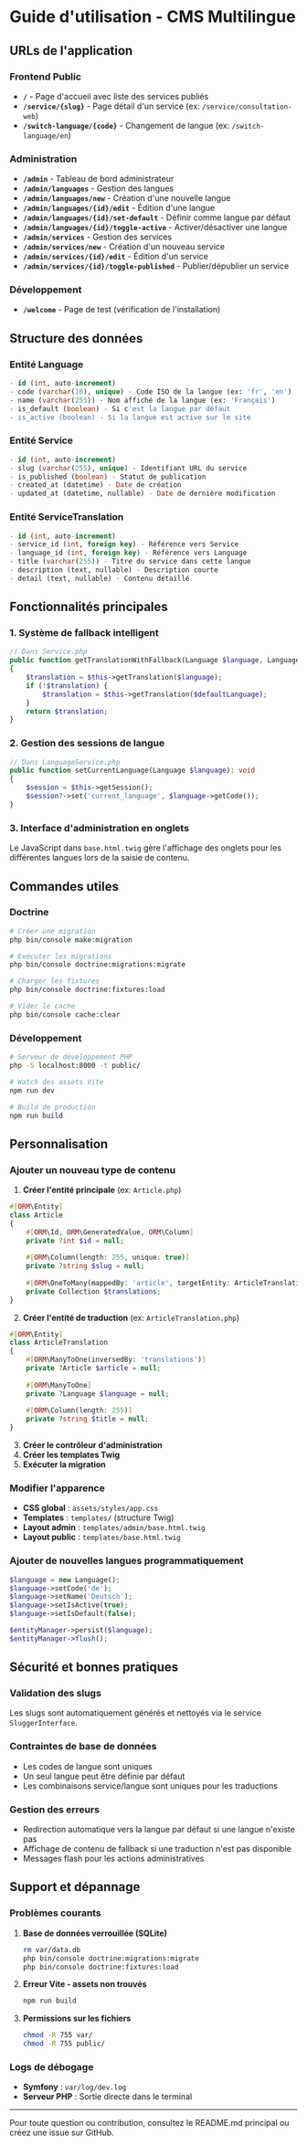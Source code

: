 # Guide d'utilisation - CMS Multilingue

## URLs de l'application

### Frontend Public
- **`/`** - Page d'accueil avec liste des services publiés
- **`/service/{slug}`** - Page détail d'un service (ex: `/service/consultation-web`)
- **`/switch-language/{code}`** - Changement de langue (ex: `/switch-language/en`)

### Administration
- **`/admin`** - Tableau de bord administrateur
- **`/admin/languages`** - Gestion des langues
- **`/admin/languages/new`** - Création d'une nouvelle langue
- **`/admin/languages/{id}/edit`** - Édition d'une langue
- **`/admin/languages/{id}/set-default`** - Définir comme langue par défaut
- **`/admin/languages/{id}/toggle-active`** - Activer/désactiver une langue
- **`/admin/services`** - Gestion des services
- **`/admin/services/new`** - Création d'un nouveau service
- **`/admin/services/{id}/edit`** - Édition d'un service
- **`/admin/services/{id}/toggle-published`** - Publier/dépublier un service

### Développement
- **`/welcome`** - Page de test (vérification de l'installation)

## Structure des données

### Entité Language
```sql
- id (int, auto-increment)
- code (varchar(10), unique) - Code ISO de la langue (ex: 'fr', 'en')
- name (varchar(255)) - Nom affiché de la langue (ex: 'Français')
- is_default (boolean) - Si c'est la langue par défaut
- is_active (boolean) - Si la langue est active sur le site
```

### Entité Service
```sql
- id (int, auto-increment)
- slug (varchar(255), unique) - Identifiant URL du service
- is_published (boolean) - Statut de publication
- created_at (datetime) - Date de création
- updated_at (datetime, nullable) - Date de dernière modification
```

### Entité ServiceTranslation
```sql
- id (int, auto-increment)
- service_id (int, foreign key) - Référence vers Service
- language_id (int, foreign key) - Référence vers Language
- title (varchar(255)) - Titre du service dans cette langue
- description (text, nullable) - Description courte
- detail (text, nullable) - Contenu détaillé
```

## Fonctionnalités principales

### 1. Système de fallback intelligent
```php
// Dans Service.php
public function getTranslationWithFallback(Language $language, Language $defaultLanguage): ?ServiceTranslation
{
    $translation = $this->getTranslation($language);
    if (!$translation) {
        $translation = $this->getTranslation($defaultLanguage);
    }
    return $translation;
}
```

### 2. Gestion des sessions de langue
```php
// Dans LanguageService.php
public function setCurrentLanguage(Language $language): void
{
    $session = $this->getSession();
    $session?->set('current_language', $language->getCode());
}
```

### 3. Interface d'administration en onglets
Le JavaScript dans `base.html.twig` gère l'affichage des onglets pour les différentes langues lors de la saisie de contenu.

## Commandes utiles

### Doctrine
```bash
# Créer une migration
php bin/console make:migration

# Exécuter les migrations
php bin/console doctrine:migrations:migrate

# Charger les fixtures
php bin/console doctrine:fixtures:load

# Vider le cache
php bin/console cache:clear
```

### Développement
```bash
# Serveur de développement PHP
php -S localhost:8000 -t public/

# Watch des assets Vite
npm run dev

# Build de production
npm run build
```

## Personnalisation

### Ajouter un nouveau type de contenu

1. **Créer l'entité principale** (ex: `Article.php`)
```php
#[ORM\Entity]
class Article
{
    #[ORM\Id, ORM\GeneratedValue, ORM\Column]
    private ?int $id = null;
    
    #[ORM\Column(length: 255, unique: true)]
    private ?string $slug = null;
    
    #[ORM\OneToMany(mappedBy: 'article', targetEntity: ArticleTranslation::class)]
    private Collection $translations;
}
```

2. **Créer l'entité de traduction** (ex: `ArticleTranslation.php`)
```php
#[ORM\Entity]
class ArticleTranslation
{
    #[ORM\ManyToOne(inversedBy: 'translations')]
    private ?Article $article = null;
    
    #[ORM\ManyToOne]
    private ?Language $language = null;
    
    #[ORM\Column(length: 255)]
    private ?string $title = null;
}
```

3. **Créer le contrôleur d'administration**
4. **Créer les templates Twig**
5. **Exécuter la migration**

### Modifier l'apparence

- **CSS global** : `assets/styles/app.css`
- **Templates** : `templates/` (structure Twig)
- **Layout admin** : `templates/admin/base.html.twig`
- **Layout public** : `templates/base.html.twig`

### Ajouter de nouvelles langues programmatiquement

```php
$language = new Language();
$language->setCode('de');
$language->setName('Deutsch');
$language->setIsActive(true);
$language->setIsDefault(false);

$entityManager->persist($language);
$entityManager->flush();
```

## Sécurité et bonnes pratiques

### Validation des slugs
Les slugs sont automatiquement générés et nettoyés via le service `SluggerInterface`.

### Contraintes de base de données
- Les codes de langue sont uniques
- Un seul langue peut être définie par défaut
- Les combinaisons service/langue sont uniques pour les traductions

### Gestion des erreurs
- Redirection automatique vers la langue par défaut si une langue n'existe pas
- Affichage de contenu de fallback si une traduction n'est pas disponible
- Messages flash pour les actions administratives

## Support et dépannage

### Problèmes courants

1. **Base de données verrouillée (SQLite)**
   ```bash
   rm var/data.db
   php bin/console doctrine:migrations:migrate
   php bin/console doctrine:fixtures:load
   ```

2. **Erreur Vite - assets non trouvés**
   ```bash
   npm run build
   ```

3. **Permissions sur les fichiers**
   ```bash
   chmod -R 755 var/
   chmod -R 755 public/
   ```

### Logs de débogage
- **Symfony** : `var/log/dev.log`
- **Serveur PHP** : Sortie directe dans le terminal

---

Pour toute question ou contribution, consultez le README.md principal ou créez une issue sur GitHub.
